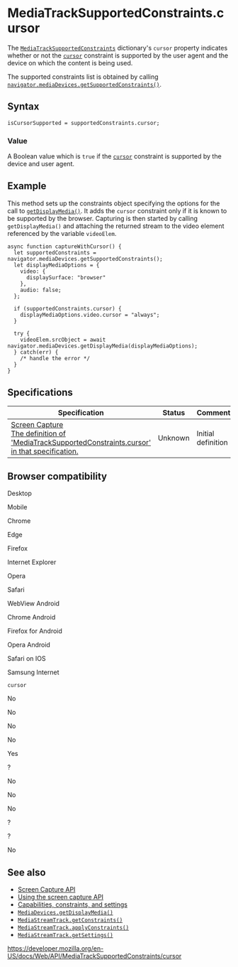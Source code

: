MediaTrackSupportedConstraints.cursor
=====================================

The [`MediaTrackSupportedConstraints`](../mediatracksupportedconstraints) dictionary's `cursor` property indicates whether or not the [`cursor`](../mediatrackconstraints/cursor) constraint is supported by the user agent and the device on which the content is being used.

The supported constraints list is obtained by calling [`navigator.mediaDevices.getSupportedConstraints()`](../mediadevices/getsupportedconstraints).

Syntax
------

    isCursorSupported = supportedConstraints.cursor;

### Value

A Boolean value which is `true` if the [`cursor`](../mediatrackconstraints/cursor) constraint is supported by the device and user agent.

Example
-------

This method sets up the constraints object specifying the options for the call to [`getDisplayMedia()`](../mediadevices/getdisplaymedia). It adds the `cursor` constraint only if it is known to be supported by the browser. Capturing is then started by calling `getDisplayMedia()` and attaching the returned stream to the video element referenced by the variable `videoElem`.

    async function captureWithCursor() {
      let supportedConstraints = navigator.mediaDevices.getSupportedConstraints();
      let displayMediaOptions = {
        video: {
          displaySurface: "browser"
        },
        audio: false;
      };

      if (supportedConstraints.cursor) {
        displayMediaOptions.video.cursor = "always";
      }

      try {
        videoElem.srcObject = await navigator.mediaDevices.getDisplayMedia(displayMediaOptions);
      } catch(err) {
        /* handle the error */
      }
    }

Specifications
--------------

<table><thead><tr class="header"><th>Specification</th><th>Status</th><th>Comment</th></tr></thead><tbody><tr class="odd"><td><a href="https://w3c.github.io/mediacapture-screen-share/#dom-mediatracksupportedconstraints-cursor">Screen Capture<br />
<span class="small">The definition of 'MediaTrackSupportedConstraints.cursor' in that specification.</span></a></td><td><span class="spec-">Unknown</span></td><td>Initial definition</td></tr></tbody></table>

Browser compatibility
---------------------

Desktop

Mobile

Chrome

Edge

Firefox

Internet Explorer

Opera

Safari

WebView Android

Chrome Android

Firefox for Android

Opera Android

Safari on IOS

Samsung Internet

`cursor`

No

No

No

No

Yes

?

No

No

No

?

?

No

See also
--------

-   [Screen Capture API](../screen_capture_api)
-   [Using the screen capture API](../screen_capture_api/using_screen_capture)
-   [Capabilities, constraints, and settings](../media_streams_api/constraints)
-   [`MediaDevices.getDisplayMedia()`](../mediadevices/getdisplaymedia)
-   [`MediaStreamTrack.getConstraints()`](../mediastreamtrack/getconstraints)
-   [`MediaStreamTrack.applyConstraints()`](../mediastreamtrack/applyconstraints)
-   [`MediaStreamTrack.getSettings()`](../mediastreamtrack/getsettings)

<a href="https://developer.mozilla.org/en-US/docs/Web/API/MediaTrackSupportedConstraints/cursor" class="_attribution-link">https://developer.mozilla.org/en-US/docs/Web/API/MediaTrackSupportedConstraints/cursor</a>

